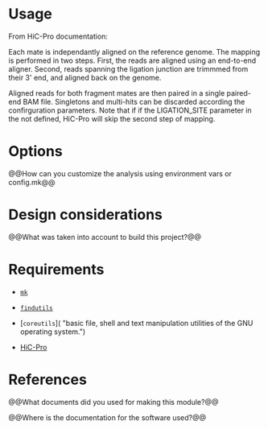 
# Usage

From HiC-Pro documentation: 

Each mate is independantly aligned on the reference genome. The mapping is performed in two steps. First, the reads are aligned using an end-to-end aligner. Second, reads spanning the ligation junction are trimmmed from their 3' end, and aligned back on the genome.
 
Aligned reads for both fragment mates are then paired in a single paired-end BAM file. Singletons and multi-hits can be discarded according the confirguration parameters. Note that if if the LIGATION_SITE parameter in the not defined, HiC-Pro will skip the second step of mapping.


# Options

@@How can you customize the analysis using environment vars or config.mk@@

# Design considerations

@@What was taken into account to build this project?@@

# Requirements

- [`mk`](http://doc.cat-v.org/bell_labs/mk/mk.pdf "A successor for `make`.")

- [`findutils`](https://www.gnu.org/software/findutils/ "Basic directory searching utilities of the GNU operating system.")

- [`coreutils`]( "basic file, shell and text manipulation utilities of the GNU operating system.")

- [HiC-Pro](https://genomebiology.biomedcentral.com/articles/10.1186/s13059-015-0831-x "An optimized and flexible pipeline for Hi-C data processing")

# References

@@What documents did you used for making this module?@@

@@Where is the documentation for the software used?@@
